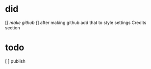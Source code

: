 # did

[*] make github
[*] after making github add that to style settings Credits section

# todo

[ ] publish
